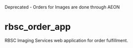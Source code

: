 Deprecated - Orders for Images are done through AEON

# rbsc_order_app
RBSC Imaging Services web application for order fulfillment.
